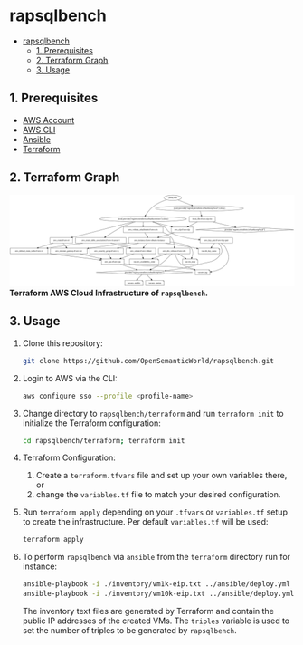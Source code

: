 # rapsqlbench

- [rapsqlbench](#rapsqlbench)
  - [1. Prerequisites](#1-prerequisites)
  - [2. Terraform Graph](#2-terraform-graph)
  - [3. Usage](#3-usage)

## 1. Prerequisites

- [AWS Account](https://aws.amazon.com/premiumsupport/knowledge-center/create-and-activate-aws-account/)
- [AWS CLI](https://docs.aws.amazon.com/cli/latest/userguide/cli-chap-install.html)
- [Ansible](https://docs.ansible.com/ansible/latest/installation_guide/intro_installation.html#pip-install)
- [Terraform](https://learn.hashicorp.com/tutorials/terraform/install-cli)

## 2. Terraform Graph

![Terraform Graph](./images/terraform_graph.svg)
**Terraform AWS Cloud Infrastructure of `rapsqlbench`.**

## 3. Usage

1. Clone this repository:

    ```bash
    git clone https://github.com/OpenSemanticWorld/rapsqlbench.git
    ```

2. Login to AWS via the CLI:

    ```bash
    aws configure sso --profile <profile-name>
    ```

3. Change directory to `rapsqlbench/terraform` and run `terraform init` to initialize the Terraform configuration:

    ```bash
    cd rapsqlbench/terraform; terraform init
    ```

4. Terraform Configuration:
   1. Create a `terraform.tfvars` file and set up your own variables there, or
   2. change the `variables.tf` file to match your desired configuration.
5. Run `terraform apply` depending on your `.tfvars` or `variables.tf` setup to create the infrastructure. Per default `variables.tf` will be used:

    ```bash
    terraform apply
    ```

6. To perform `rapsqlbench` via `ansible` from the `terraform` directory run for instance:

    ```bash
    ansible-playbook -i ./inventory/vm1k-eip.txt ../ansible/deploy.yml -e "triples=1000"
    ansible-playbook -i ./inventory/vm10k-eip.txt ../ansible/deploy.yml -e "triples=10000"
    ```
  
    The inventory text files are generated by Terraform and contain the public IP addresses of the created VMs. The `triples` variable is used to set the number of triples to be generated by `rapsqlbench`.
